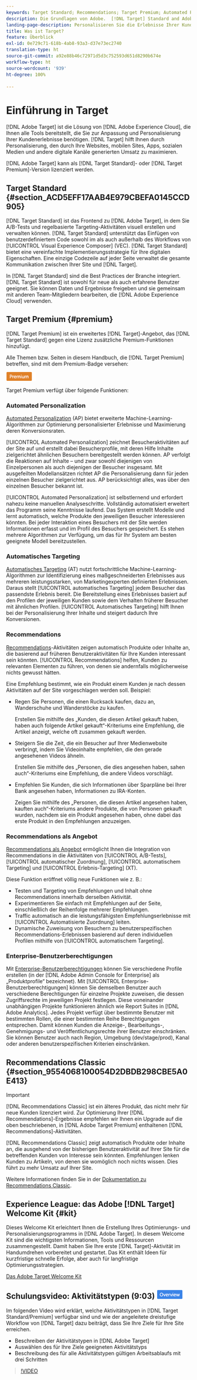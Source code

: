 ```yaml
---
keywords: Target Standard; Recommendations; Target Premium; Automated Personalization; automatisches Targeting; Berechtigungen; Was ist Adobe Target?
description: Die Grundlagen von Adobe.  [!DNL Target] Standard and Adobe [!DNL Target] Premium. [!DNL Target]  Premium enthält erweiterte Funktionen, die nicht im Standardprodukt verfügbar sind.
landing-page-description: Personalisieren Sie die Erlebnisse Ihrer Kunden, um den Umsatz Ihrer Websites und Mobile Sites sowie Mobile Apps, Social Media und anderer digitaler Kanäle zu maximieren.
title: Was ist Target?
feature: Überblick
exl-id: 0e729c71-618b-4ab8-93a3-d37e73ec2740
translation-type: ht
source-git-commit: a92e88b46c72971d5d3c752593d651d8290b674e
workflow-type: ht
source-wordcount: '939'
ht-degree: 100%

---
```


# Einführung in Target

[!DNL Adobe Target] ist die Lösung von [!DNL Adobe Experience Cloud], die Ihnen alle Tools bereitstellt, die Sie zur Anpassung und Personalisierung Ihrer Kundenerlebnisse benötigen. [!DNL Target] hilft Ihnen durch Personalisierung, den durch Ihre Websites, mobilen Sites, Apps, sozialen Medien und andere digitale Kanäle generierten Umsatz zu maximieren.

[!DNL Adobe Target] kann als [!DNL Target Standard]- oder [!DNL Target Premium]-Version lizenziert werden.

## Target Standard   {#section_ACD5EFF17AAB4E979CBEFA0145CCD905}

[!DNL Target Standard] ist das Frontend zu [!DNL Adobe Target], in dem Sie A/B-Tests und regelbasierte Targeting-Aktivitäten visuell erstellen und verwalten können. [!DNL Target Standard] unterstützt das Einfügen von benutzerdefiniertem Code sowohl im als auch außerhalb des Workflows von [!UICONTROL Visual Experience Composer] (VEC). [!DNL Target Standard] bietet eine vereinfachte Implementierungsstrategie für Ihre digitalen Eigenschaften. Eine einzige Codezeile auf jeder Seite verwaltet die gesamte Kommunikation zwischen Ihrer Site und [!DNL Target].

In [!DNL Target Standard] sind die Best Practices der Branche integriert. [!DNL Target Standard] ist sowohl für neue als auch erfahrene Benutzer geeignet. Sie können Daten und Ergebnisse freigeben und sie gemeinsam mit anderen Team-Mitgliedern bearbeiten, die [!DNL Adobe Experience Cloud] verwenden.

## Target Premium {#premium}

[!DNL Target Premium] ist ein erweitertes [!DNL Target]-Angebot, das [!DNL Target Standard] gegen eine Lizenz zusätzliche Premium-Funktionen hinzufügt.

Alle Themen bzw. Seiten in diesem Handbuch, die [!DNL Target Premium] betreffen, sind mit dem Premium-Badge versehen:

![Premium-Zeichen](/help/assets/premium.png)

Target Premium verfügt über folgende Funktionen:

### Automated Personalization

[Automated Personalization](/help/c-activities/t-automated-personalization/automated-personalization.md#task_8AAF837796D74CF893CA2F88BA1491C9) (AP) bietet erweiterte Machine-Learning-Algorithmen zur Optimierung personalisierter Erlebnisse und Maximierung deren Konversionsraten.

[!UICONTROL Automated Personalization] zeichnet Besucheraktivitäten auf der Site auf und erstellt dabei Besucherprofile, mit deren Hilfe Inhalte zielgerichtet ähnlichen Besuchern bereitgestellt werden können. AP verfolgt die Reaktionen auf Inhalte – und zwar sowohl diejenigen von Einzelpersonen als auch diejenigen der Besucher insgesamt. Mit ausgefeilten Modellansätzen richtet AP die Personalisierung dann für jeden einzelnen Besucher zielgerichtet aus. AP berücksichtigt alles, was über den einzelnen Besucher bekannt ist.

[!UICONTROL Automated Personalization] ist selbstlernend und erfordert nahezu keine manuellen Analyseschritte. Vollständig automatisiert erweitert das Programm seine Kenntnisse laufend. Das System erstellt Modelle und lernt automatisch, welche Produkte den jeweiligen Besucher interessieren könnten. Bei jeder Interaktion eines Besuchers mit der Site werden Informationen erfasst und im Profil des Besuchers gespeichert. Es stehen mehrere Algorithmen zur Verfügung, um das für Ihr System am besten geeignete Modell bereitzustellen.

### Automatisches Targeting

[Automatisches Targeting](/help/c-activities/auto-target/auto-target-to-optimize.md) (AT) nutzt fortschrittliche Machine-Learning-Algorithmen zur Identifizierung eines maßgeschneiderten Erlebnisses aus mehreren leistungsstarken, von Marketingexperten definierten Erlebnissen. Daraus stellt [!UICONTROL automatisches Targeting] jedem Besucher das passendste Erlebnis bereit. Die Bereitstellung eines Erlebnisses basiert auf den Profilen der jeweiligen Kunden sowie dem Verhalten früherer Besucher mit ähnlichen Profilen. [!UICONTROL Automatisches Targeting] hilft Ihnen bei der Personalisierung Ihrer Inhalte und steigert dadurch Ihre Konversionen.

### Recommendations

[Recommendations](/help/c-recommendations/recommendations.md#concept_7556C8A4543942F2A77B13A29339C0C0)-Aktivitäten zeigen automatisch Produkte oder Inhalte an, die basierend auf früheren Benutzeraktivitäten für Ihre Kunden interessant sein könnten. [!UICONTROL Recommendations] helfen, Kunden zu relevanten Elementen zu führen, von denen sie andernfalls möglicherweise nichts gewusst hätten.

Eine Empfehlung bestimmt, wie ein Produkt einem Kunden je nach dessen Aktivitäten auf der Site vorgeschlagen werden soll. Beispiel:

* Regen Sie Personen, die einen Rucksack kaufen, dazu an, Wanderschuhe und Wanderstöcke zu kaufen.

   Erstellen Sie mithilfe des „Kunden, die diesen Artikel gekauft haben, haben auch folgende Artikel gekauft“-Kriteriums eine Empfehlung, die Artikel anzeigt, welche oft zusammen gekauft werden.

* Steigern Sie die Zeit, die ein Besucher auf Ihrer Medienwebsite verbringt, indem Sie Videoinhalte empfehlen, die den gerade angesehenen Videos ähneln.

   Erstellen Sie mithilfe des „Personen, die dies angesehen haben, sahen auch“-Kriteriums eine Empfehlung, die andere Videos vorschlägt.

* Empfehlen Sie Kunden, die sich Informationen über Sparpläne bei Ihrer Bank angesehen haben, Informationen zu IRA-Konten.

   Zeigen Sie mithilfe des „Personen, die diesen Artikel angesehen haben, kauften auch“-Kriteriums andere Produkte, die von Personen gekauft wurden, nachdem sie ein Produkt angesehen haben, ohne dabei das erste Produkt in den Empfehlungen anzuzeigen.

### Recommendations als Angebot

[Recommendations als Angebot](/help/c-recommendations/recommendations-as-an-offer.md) ermöglicht Ihnen die Integration von Recommendations in die Aktivitäten von [!UICONTROL A/B-Tests], [!UICONTROL automatischer Zuordnung], [!UICONTROL automatischem Targeting] und [!UICONTROL Erlebnis-Targeting] (XT).

Diese Funktion eröffnet völlig neue Funktionen wie z. B.:

* Testen und Targeting von Empfehlungen und Inhalt ohne Recommendations innerhalb derselben Aktivität.
* Experimentieren Sie einfach mit Empfehlungen auf der Seite, einschließlich der Reihenfolge mehrerer Empfehlungen.
* Traffic automatisch an die leistungsfähigsten Empfehlungserlebnisse mit [!UICONTROL Automatisierte Zuordnung] leiten.
* Dynamische Zuweisung von Besuchern zu benutzerspezifischen Recommendations-Erlebnissen basierend auf deren individuellen Profilen mithilfe von [!UICONTROL automatischem Targeting].

### Enterprise-Benutzerberechtigungen

Mit [Enterprise-Benutzerberechtigungen](/help/administrating-target/c-user-management/property-channel/property-channel.md#concept_E396B16FA2024ADBA27BC056138F9838) können Sie verschiedene Profile erstellen (in der [!DNL Adobe Admin Console for Enterprise] als „Produktprofile“ bezeichnet). Mit [!UICONTROL Enterprise-Benutzerberechtigungen] können Sie demselben Benutzer auch verschiedene Berechtigungen für einzelne Projekte zuweisen, die dessen Zugriffsrechte im jeweiligen Projekt festlegen. Diese voneinander unabhängigen Projekte funktionieren ähnlich wie Report Suites in [!DNL Adobe Analytics]. Jedes Projekt verfügt über bestimmte Benutzer mit bestimmten Rollen, die einer bestimmten Reihe Berechtigungen entsprechen. Damit können Kunden die Anzeige-, Bearbeitungs-, Genehmigungs- und Veröffentlichungsrechte ihrer Benutzer einschränken. Sie können Benutzer auch nach Region, Umgebung (dev/stage/prod), Kanal oder anderen benutzerspezifischen Kriterien einschränken.

## Recommendations Classic {#section_9554068100054D2DBDB298CBE5A0E413}

>[!IMPORTANT]
>
>[!DNL Recommendations Classic] ist ein älteres Produkt, das nicht mehr für neue Kunden lizenziert wird. Zur Optimierung Ihrer [!DNL Recommendations]-Ergebnisse empfehlen wir Ihnen ein Upgrade auf die oben beschriebenen, in [!DNL Adobe Target Premium] enthaltenen [!DNL Recommendations]-Aktivitäten.

[!DNL Recommendations Classic] zeigt automatisch Produkte oder Inhalte an, die ausgehend von der bisherigen Benutzeraktivität auf Ihrer Site für die betreffenden Kunden von Interesse sein könnten. Empfehlungen lenken Kunden zu Artikeln, von denen sie womöglich noch nichts wissen. Dies führt zu mehr Umsatz auf Ihrer Site.

Weitere Informationen finden Sie in der [Dokumentation zu Recommendations Classic](/help/assets/adobe-recommendations-classic.pdf).

## Experience League: das Adobe [!DNL Target] Welcome Kit {#kit}

Dieses Welcome Kit erleichtert Ihnen die Erstellung Ihres Optimierungs- und Personalisierungsprogramms in [!DNL Adobe Target]. In diesem Welcome Kit sind die wichtigsten Informationen, Tools und Ressourcen zusammengestellt. Damit haben Sie Ihre erste [!DNL Target]-Aktivität im Handumdrehen vorbereitet und gestartet. Das Kit enthält Ideen für kurzfristige schnelle Erfolge, aber auch für langfristige Optimierungsstrategien.

[Das Adobe Target Welcome Kit](https://expleague.azureedge.net/pdf/Adobe-Target-Welcome-Kit.pdf)

## Schulungsvideo: Aktivitätstypen (9:03) ![Übersichts-Badge](/help/assets/overview.png)

Im folgenden Video wird erklärt, welche Aktivitätstypen in [!DNL Target Standard/Premium] verfügbar sind und wie der angeleitete dreistufige Workflow von [!DNL Target] dazu beiträgt, dass Sie Ihre Ziele für Ihre Site erreichen.

* Beschreiben der Aktivitätstypen in [!DNL Adobe Target]
* Auswählen des für Ihre Ziele geeigneten Aktivitätstyps
* Beschreibung des für alle Aktivitätstypen gültigen Arbeitsablaufs mit drei Schritten

>[!VIDEO](https://video.tv.adobe.com/v/17386)
